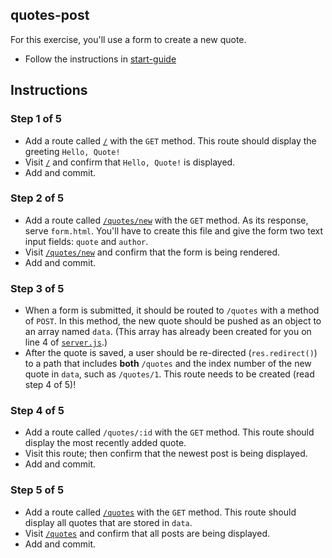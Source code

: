 ## quotes-post
For this exercise, you'll use a form to create a new quote.

- Follow the instructions in [start-guide](../start-guide.md)

## Instructions
### Step 1 of 5
- Add a route called [`/`](http://localhost:8000/) with the `GET` method. This route should display the greeting `Hello, Quote!`
- Visit [`/`](http://localhost:8000/) and confirm that `Hello, Quote!` is displayed.
- Add and commit.

### Step 2 of 5
- Add a route called [`/quotes/new`](http://localhost:8000/quotes) with the `GET` method. As its response, serve `form.html`. You'll have to create this file and give the form two text input fields: `quote` and `author`.
- Visit [`/quotes/new`](http://localhost:8000/quotes) and confirm that the form is being rendered.
- Add and commit.

### Step 3 of 5
- When a form is submitted, it should be routed to `/quotes` with a method of `POST`. In this method, the new quote should be pushed as an object to an array named `data`. (This array has already been created for you on line 4 of [`server.js`](./server.js).)
- After the quote is saved, a user should be re-directed (`res.redirect()`) to a path that includes __both__  `/quotes` and the index number of the new quote in `data`, such as `/quotes/1`. This route needs to be created (read step 4 of 5)!

### Step 4 of 5
- Add a route called `/quotes/:id` with the `GET` method. This route should display the most recently added quote.
- Visit this route; then confirm that the newest post is being displayed.
- Add and commit.

### Step 5 of 5
- Add a route called [`/quotes`](http://localhost:8000/quotes) with the `GET` method. This route should display all quotes that are stored in `data`.
- Visit [`/quotes`](http://localhost:8000/quotes) and confirm that all posts are being displayed.
- Add and commit.
